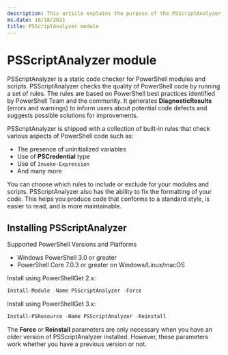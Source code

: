 ```yaml
---
description: This article explains the purpose of the PSScriptAnalyzer module.
ms.date: 10/18/2021
title: PSScriptAnalyzer module
---
```

# PSScriptAnalyzer module

PSScriptAnalyzer is a static code checker for PowerShell modules and scripts. PSScriptAnalyzer
checks the quality of PowerShell code by running a set of rules. The rules are based on PowerShell
best practices identified by PowerShell Team and the community. It generates **DiagnosticResults**
(errors and warnings) to inform users about potential code defects and suggests possible solutions
for improvements.

PSScriptAnalyzer is shipped with a collection of built-in rules that check various aspects of
PowerShell code such as:

- The presence of uninitialized variables
- Use of **PSCredential** type
- Use of `Invoke-Expression`
- And many more

You can choose which rules to include or exclude for your modules and scripts. PSScriptAnalyzer also
has the ability to fix the formatting of your code. This helps you produce code that conforms to a
standard style, is easier to read, and is more maintainable.

## Installing PSScriptAnalyzer

Supported PowerShell Versions and Platforms

- Windows PowerShell 3.0 or greater
- PowerShell Core 7.0.3 or greater on Windows/Linux/macOS

Install using PowerShellGet 2.x:

```powershell
Install-Module -Name PSScriptAnalyzer -Force
```

Install using PowerShellGet 3.x:

```powershell
Install-PSResource -Name PSScriptAnalyzer -Reinstall
```

The **Force** or **Reinstall** parameters are only necessary when you have an older version of
PSScriptAnalyzer installed. However, these parameters work whether you have a previous version or not.

